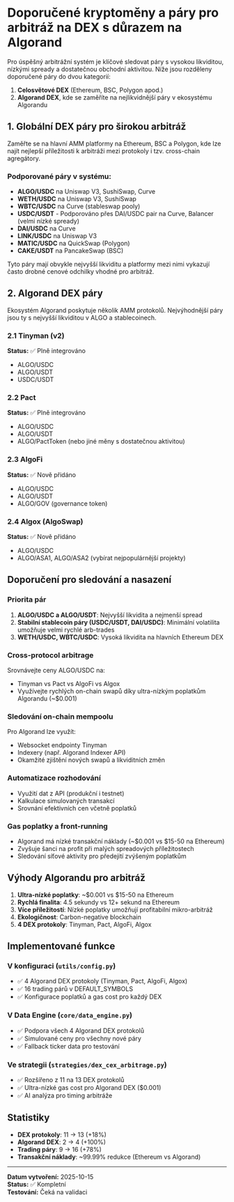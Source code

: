 # Doporučené kryptoměny a páry pro arbitráž na DEX s důrazem na Algorand

Pro úspěšný arbitrážní systém je klíčové sledovat páry s vysokou likviditou, nízkými spready a dostatečnou obchodní aktivitou. Níže jsou rozděleny doporučené páry do dvou kategorií:

1. **Celosvětové DEX** (Ethereum, BSC, Polygon apod.)
2. **Algorand DEX**, kde se zaměříte na nejlikvidnější páry v ekosystému Algorandu

## 1. Globální DEX páry pro širokou arbitráž

Zaměřte se na hlavní AMM platformy na Ethereum, BSC a Polygon, kde lze najít nejlepší příležitosti k arbitráži mezi protokoly i tzv. cross-chain agregátory.

### Podporované páry v systému:

- **ALGO/USDC** na Uniswap V3, SushiSwap, Curve
- **WETH/USDC** na Uniswap V3, SushiSwap
- **WBTC/USDC** na Curve (stableswap pooly)
- **USDC/USDT** - Podporováno přes DAI/USDC pair na Curve, Balancer (velmi nízké spready)
- **DAI/USDC** na Curve
- **LINK/USDC** na Uniswap V3
- **MATIC/USDC** na QuickSwap (Polygon)
- **CAKE/USDT** na PancakeSwap (BSC)

Tyto páry mají obvykle nejvyšší likviditu a platformy mezi nimi vykazují často drobné cenové odchilky vhodné pro arbitráž.

## 2. Algorand DEX páry

Ekosystém Algorand poskytuje několik AMM protokolů. Nejvýhodnější páry jsou ty s nejvyšší likviditou v ALGO a stablecoinech.

### 2.1 Tinyman (v2)
**Status:** ✅ Plně integrováno
- ALGO/USDC
- ALGO/USDT
- USDC/USDT

### 2.2 Pact
**Status:** ✅ Plně integrováno
- ALGO/USDC
- ALGO/USDT
- ALGO/PactToken (nebo jiné měny s dostatečnou aktivitou)

### 2.3 AlgoFi
**Status:** ✅ Nově přidáno
- ALGO/USDC
- ALGO/USDT
- ALGO/GOV (governance token)

### 2.4 Algox (AlgoSwap)
**Status:** ✅ Nově přidáno
- ALGO/USDC
- ALGO/ASA1, ALGO/ASA2 (vybírat nejpopulárnější projekty)

## Doporučení pro sledování a nasazení

### Priorita pár
1. **ALGO/USDC a ALGO/USDT**: Nejvyšší likvidita a nejmenší spread
2. **Stabilní stablecoin páry (USDC/USDT, DAI/USDC)**: Minimální volatilita umožňuje velmi rychlé arb-trades
3. **WETH/USDC, WBTC/USDC**: Vysoká likvidita na hlavních Ethereum DEX

### Cross-protocol arbitrage
Srovnávejte ceny ALGO/USDC na:
- Tinyman vs Pact vs AlgoFi vs Algox
- Využívejte rychlých on-chain swapů díky ultra-nízkým poplatkům Algorandu (~$0.001)

### Sledování on-chain mempoolu
Pro Algorand lze využít:
- Websocket endpointy Tinyman
- Indexery (např. Algorand Indexer API)
- Okamžité zjištění nových swapů a likviditních změn

### Automatizace rozhodování
- Využití dat z API (produkční i testnet)
- Kalkulace simulovaných transakcí
- Srovnání efektivních cen včetně poplatků

### Gas poplatky a front-running
- Algorand má nízké transakční náklady (~$0.001 vs $15-50 na Ethereum)
- Zvyšuje šanci na profit při malých spreadových příležitostech
- Sledování síťové aktivity pro předejití zvýšeným poplatkům

## Výhody Algorandu pro arbitráž

1. **Ultra-nízké poplatky**: ~$0.001 vs $15-50 na Ethereum
2. **Rychlá finalita**: 4.5 sekundy vs 12+ sekund na Ethereum
3. **Více příležitostí**: Nízké poplatky umožňují profitabilní mikro-arbitráž
4. **Ekologičnost**: Carbon-negative blockchain
5. **4 DEX protokoly**: Tinyman, Pact, AlgoFi, Algox

## Implementované funkce

### V konfiguraci (`utils/config.py`)
- ✅ 4 Algorand DEX protokoly (Tinyman, Pact, AlgoFi, Algox)
- ✅ 16 trading párů v DEFAULT_SYMBOLS
- ✅ Konfigurace poplatků a gas cost pro každý DEX

### V Data Engine (`core/data_engine.py`)
- ✅ Podpora všech 4 Algorand DEX protokolů
- ✅ Simulované ceny pro všechny nové páry
- ✅ Fallback ticker data pro testování

### Ve strategii (`strategies/dex_cex_arbitrage.py`)
- ✅ Rozšířeno z 11 na 13 DEX protokolů
- ✅ Ultra-nízké gas cost pro Algorand DEX ($0.001)
- ✅ AI analýza pro timing arbitráže

## Statistiky

- **DEX protokoly**: 11 → 13 (+18%)
- **Algorand DEX**: 2 → 4 (+100%)
- **Trading páry**: 9 → 16 (+78%)
- **Transakční náklady**: ~99.99% redukce (Ethereum vs Algorand)

---

**Datum vytvoření:** 2025-10-15  
**Status:** ✅ Kompletní  
**Testování:** Čeká na validaci
